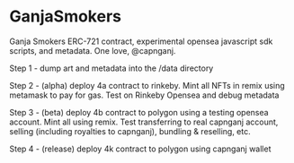 # GanjaSmokers
Ganja Smokers ERC-721 contract, experimental opensea javascript sdk scripts, and metadata.  One love, @capnganj.

Step 1 - dump art and metadata into the /data directory

Step 2 - (alpha) deploy 4a contract to rinkeby.  Mint all NFTs in remix using metamask to pay for gas.  Test on Rinkeby Opensea and debug metadata

Step 3 - (beta) deploy 4b contract to polygon using a testing opensea account.  Mint all using remix.  Test transferring to real capnganj account, selling (including royalties to capnganj), bundling & reselling, etc.

Step 4 - (release) deploy 4k contract to polygon using capnganj wallet
